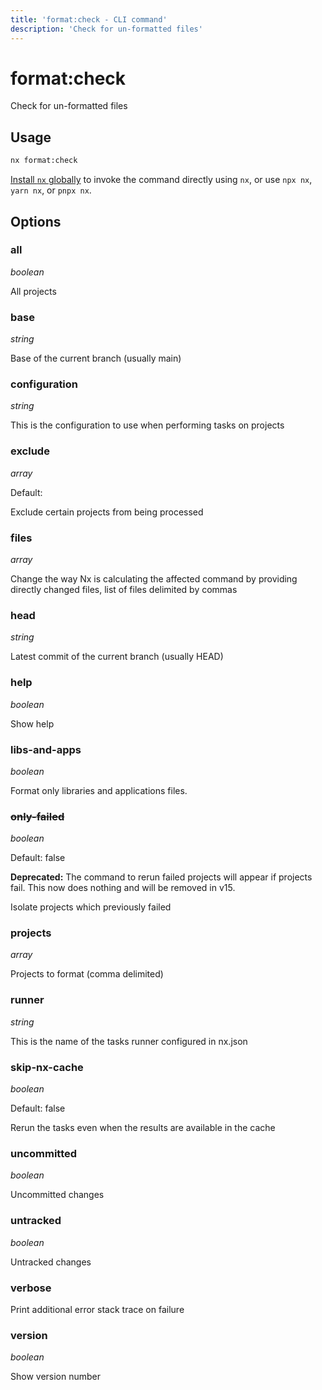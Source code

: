 ```yaml
---
title: 'format:check - CLI command'
description: 'Check for un-formatted files'
---
```


# format:check

Check for un-formatted files

## Usage

```bash
nx format:check
```

[Install `nx` globally](/getting-started/nx-setup#install-nx) to invoke the command directly using `nx`, or use `npx nx`, `yarn nx`, or `pnpx nx`.

## Options

### all

_boolean_

All projects

### base

_string_

Base of the current branch (usually main)

### configuration

_string_

This is the configuration to use when performing tasks on projects

### exclude

_array_

Default:

Exclude certain projects from being processed

### files

_array_

Change the way Nx is calculating the affected command by providing directly changed files, list of files delimited by commas

### head

_string_

Latest commit of the current branch (usually HEAD)

### help

_boolean_

Show help

### libs-and-apps

_boolean_

Format only libraries and applications files.

### ~~only-failed~~

_boolean_

Default: false

**Deprecated:** The command to rerun failed projects will appear if projects fail. This now does nothing and will be removed in v15.

Isolate projects which previously failed

### projects

_array_

Projects to format (comma delimited)

### runner

_string_

This is the name of the tasks runner configured in nx.json

### skip-nx-cache

_boolean_

Default: false

Rerun the tasks even when the results are available in the cache

### uncommitted

_boolean_

Uncommitted changes

### untracked

_boolean_

Untracked changes

### verbose

Print additional error stack trace on failure

### version

_boolean_

Show version number
